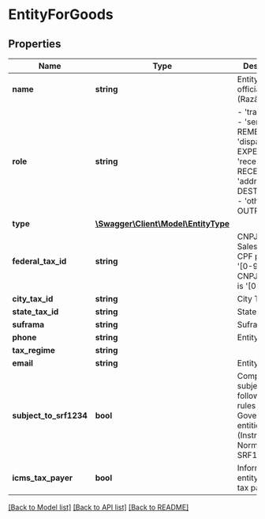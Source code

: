 # EntityForGoods

## Properties
Name | Type | Description | Notes
------------ | ------------- | ------------- | -------------
**name** | **string** | Entity name, official name (Razão Social) | [optional] 
**role** | **string** | - &#39;transporter&#39; - &#39;sender&#39; # REMETENTE - &#39;dispatcher&#39; # EXPEDITOR - &#39;receiver&#39; # RECEIVER - &#39;addressee&#39; # DESTINATÁRIO - &#39;other&#39; # OUTRO | [optional] 
**type** | [**\Swagger\Client\Model\EntityType**](EntityType.md) |  | 
**federal_tax_id** | **string** | CNPJ/CPF of Sales Buyer, if CPF pattern is &#39;[0-9]{11}&#39; if CNPJ pattern is &#39;[0-9]{14}&#39; | 
**city_tax_id** | **string** | City Tax ID | [optional] 
**state_tax_id** | **string** | State Tax ID | [optional] 
**suframa** | **string** | Suframa ID | [optional] 
**phone** | **string** | Entity Phone | [optional] 
**tax_regime** | **string** |  | [optional] 
**email** | **string** | Entity Email | [optional] 
**subject_to_srf1234** | **bool** | Companies subject to follow same rules of Government entities (Instrução Normativa: SRF1234) | [optional] 
**icms_tax_payer** | **bool** | Inform if the entity is ICMS tax payer. | [optional] 

[[Back to Model list]](../README.md#documentation-for-models) [[Back to API list]](../README.md#documentation-for-api-endpoints) [[Back to README]](../README.md)


